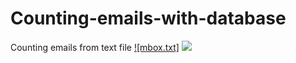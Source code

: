 # Counting-emails-with-database

Counting emails from text file [![mbox.txt]](https://www.py4e.com/code3/mbox.txt)
![](/CountigEmails/ass-1.png)
